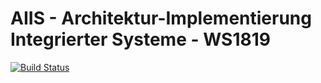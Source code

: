 # AIIS - Architektur-Implementierung Integrierter Systeme - WS1819

[![Build Status](https://drone.cryptic.systems/api/badges/fh-trier/aiis_ws1819/status.svg)](https://drone.cryptic.systems/fh-trier/aiis_ws1819)
